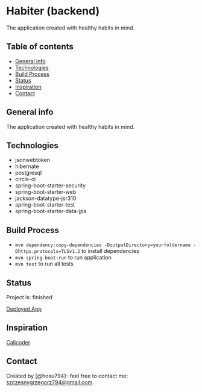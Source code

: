 # Habiter (backend)

> 
The application created with healthy habits in mind.

## Table of contents

- [General info](#general-info)
- [Technologies](#technologies)
- [Build Process](#setup)
- [Status](#status)
- [Inspiration](#inspiration)
- [Contact](#contact)

## General info


The application created with healthy habits in mind.


## Technologies

- jsonwebtoken 
- hibernate 
- postgresql 
- circle-ci 
- spring-boot-starter-security
- spring-boot-starter-web
- jackson-datatype-jsr310
- spring-boot-starter-test
- spring-boot-starter-data-jpa


## Build Process

- `mvn dependency:copy-dependencies -DoutputDirectory=yourfoldername -Dhttps.protocols=TLSv1.2` to install dependencies
- `mvn spring-boot:run` to run application
- `mvn test` to run all tests



## Status

Project is: finished

[Deployed App](https://hackatlon-backend.herokuapp.com/)

## Inspiration

[Calicoder](https://www.callicoder.com/)

## Contact

Created by [@hosu794]- feel free to contact me: szczesnygrzegorz794@gmail.com.
